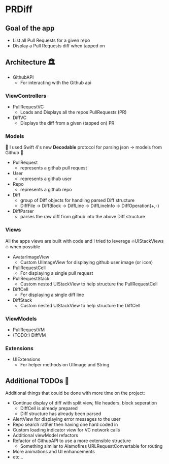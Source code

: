# PRDiff 

## Goal of the app
- List all Pull Requests for a given repo
- Display a Pull Requests diff when tapped on

## Architecture 🏛
- GithubAPI
  - For interacting with the Github api

### ViewControllers
- PullRequestVC
  - Loads and Displays all the repos PullRequests (PR)
- DiffVC
  - Displays the diff from a given (tapped on) PR
  
### Models
🎉 I used Swift 4's new __Decodable__ protocol for parsing json -> models from Github 🎉
- PullRequest
  - represents a github pull request
- User
  - represents a github user
- Repo
  - represents a github repo
- Diff
  - group of Diff objects for handling parsed Diff structure
  - DiffFile -> DiffBlock -> DiffLine -> DiffLineInfo -> DiffOperation(+,-)
- DiffParser
  - parses the raw diff from github into the above Diff structure

### Views
All the apps views are built with code and I tried to leverage 🔥UIStackViews🔥 when possible
- AvatarImageView
  - Custom UIImageView for displaying github user image (or icon)
- PullRequestCell
  - For displaying a single pull request
- PullRequestStack
  - Custom nested UIStackView to help structure the PullRequestCell
- DiffCell
  - For displaying a single diff line
- DiffStack
  - Custom nested UIStackView to help structure the DiffCell

### ViewModels
- PullRequestVM
- (TODO:) DiffVM

### Extensions
- UIExtensions
  - For helper methods on UIImage and String

## Additional TODOs 🤔
Additional things that could be done with more time on the project:
- Continue display of diff with split view, file headers, block seperation
  - DiffCell is already prepared
  - Diff structure has already been parsed
- AlertView for displaying error messages to the user
- Repo search rather then having one hard coded in
- Custom loading indicator view for VC network calls
- Additional viewModel refactors
- Refactor of GithupAPI to use a more extensible structure
  - Something similar to Alamofires URLRequestConvertable for routing
- More animations and UI enhancements
- etc...  
